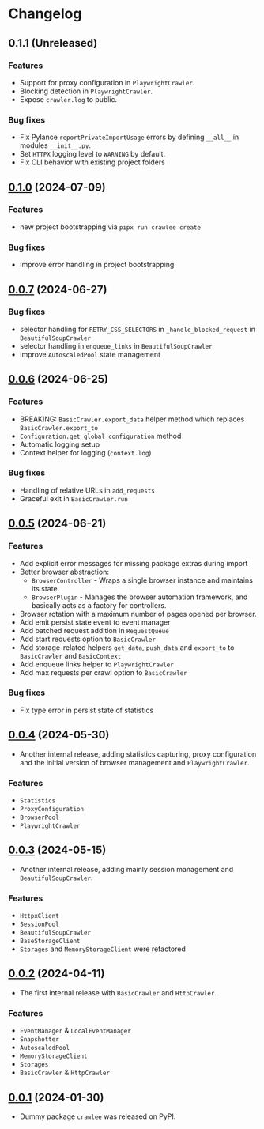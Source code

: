 # Changelog

## 0.1.1 (Unreleased)

### Features

- Support for proxy configuration in `PlaywrightCrawler`.
- Blocking detection in `PlaywrightCrawler`.
- Expose `crawler.log` to public.

### Bug fixes

- Fix Pylance `reportPrivateImportUsage` errors by defining `__all__` in modules `__init__.py`.
- Set `HTTPX` logging level to `WARNING` by default.
- Fix CLI behavior with existing project folders

## [0.1.0](https://github.com/apify/crawlee-python/releases/tag/v0.1.0) (2024-07-09)

### Features

- new project bootstrapping via `pipx run crawlee create`

### Bug fixes

- improve error handling in project bootstrapping

## [0.0.7](https://github.com/apify/crawlee-python/releases/tag/v0.0.7) (2024-06-27)

### Bug fixes

- selector handling for `RETRY_CSS_SELECTORS` in `_handle_blocked_request` in `BeautifulSoupCrawler`
- selector handling in `enqueue_links` in `BeautifulSoupCrawler`
- improve `AutoscaledPool` state management

## [0.0.6](https://github.com/apify/crawlee-python/releases/tag/v0.0.6) (2024-06-25)

### Features

- BREAKING: `BasicCrawler.export_data` helper method which replaces `BasicCrawler.export_to`
- `Configuration.get_global_configuration` method
- Automatic logging setup
- Context helper for logging (`context.log`)

### Bug fixes

- Handling of relative URLs in `add_requests`
- Graceful exit in `BasicCrawler.run`

## [0.0.5](https://github.com/apify/crawlee-python/releases/tag/v0.0.5) (2024-06-21)

### Features

- Add explicit error messages for missing package extras during import
- Better browser abstraction:
    - `BrowserController` - Wraps a single browser instance and maintains its state.
    - `BrowserPlugin` - Manages the browser automation framework, and basically acts as a factory for controllers.
- Browser rotation with a maximum number of pages opened per browser.
- Add emit persist state event to event manager
- Add batched request addition in `RequestQueue`
- Add start requests option to `BasicCrawler`
- Add storage-related helpers `get_data`, `push_data` and `export_to` to `BasicCrawler` and `BasicContext`
- Add enqueue links helper to `PlaywrightCrawler`
- Add max requests per crawl option to `BasicCrawler`

### Bug fixes

- Fix type error in persist state of statistics

## [0.0.4](https://github.com/apify/crawlee-python/releases/tag/v0.0.4) (2024-05-30)

- Another internal release, adding statistics capturing, proxy configuration and
the initial version of browser management and `PlaywrightCrawler`.

### Features

- `Statistics`
- `ProxyConfiguration`
- `BrowserPool`
- `PlaywrightCrawler`

## [0.0.3](https://github.com/apify/crawlee-python/releases/tag/v0.0.3) (2024-05-15)

- Another internal release, adding mainly session management and `BeautifulSoupCrawler`.

### Features

- `HttpxClient`
- `SessionPool`
- `BeautifulSoupCrawler`
- `BaseStorageClient`
- `Storages` and `MemoryStorageClient` were refactored

## [0.0.2](https://github.com/apify/crawlee-python/releases/tag/v0.0.2) (2024-04-11)

- The first internal release with `BasicCrawler` and `HttpCrawler`.

### Features

- `EventManager` & `LocalEventManager`
- `Snapshotter`
- `AutoscaledPool`
- `MemoryStorageClient`
- `Storages`
- `BasicCrawler` & `HttpCrawler`

## [0.0.1](https://github.com/apify/crawlee-python/releases/tag/v0.0.1) (2024-01-30)

- Dummy package `crawlee` was released on PyPI.
